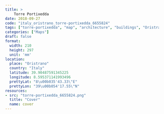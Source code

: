 ```yaml
---
title: > 
    Torre Portixedda
date: 2018-09-27
code: "italy_oristrano_torre-portixedda_6655824"
tags: ["torre-portixedda", "map", "architecture", "buildings", "Oristrano", "Italy"]
categories: ["Maps"]
draft: false
format:
  width: 210
  height: 297
  unit: 'mm'
location:
  place: "Oristrano"
  country: "Italy"
  latitude: 39.90487591345225
  longitude: 8.595371141993496
  prettyLat: "8\u00b035'43.33\"E"
  prettyLon: "39\u00b054'17.55\"N"
resources:
- src: "torre-portixedda_6655824.png"
  title: "Cover"
  name: cover
---
```

